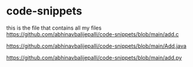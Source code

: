 # code-snippets
this is the file that contains all my files
https://github.com/abhinavbalijepalli/code-snippets/blob/main/add.c


https://github.com/abhinavbalijepalli/code-snippets/blob/main/Add.java



https://github.com/abhinavbalijepalli/code-snippets/blob/main/add.py

